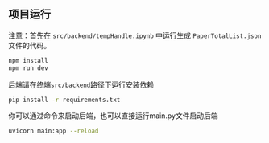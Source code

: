 ## 项目运行

注意：首先在 `src/backend/tempHandle.ipynb` 中运行生成 `PaperTotalList.json` 文件的代码。

```bash
npm install
npm run dev
```

后端请在终端`src/backend`路径下运行安装依赖

```bash
pip install -r requirements.txt
```

你可以通过命令来启动后端，也可以直接运行main.py文件启动后端

```bash
uvicorn main:app --reload
```

